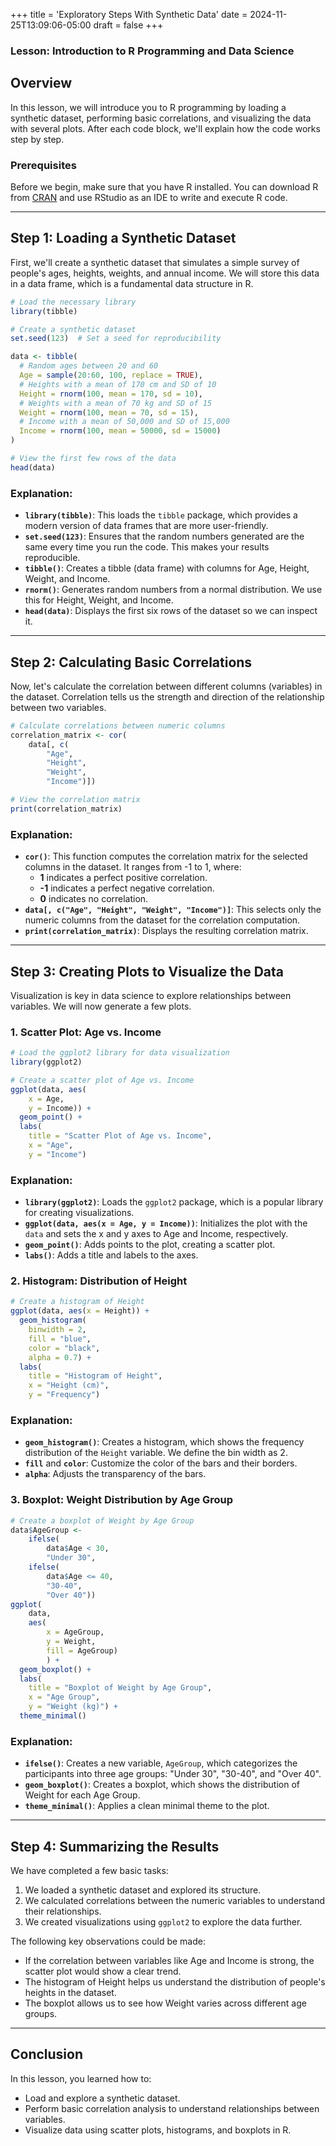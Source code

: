 +++
title = 'Exploratory Steps With Synthetic Data'
date = 2024-11-25T13:09:06-05:00
draft = false
+++

### Lesson: Introduction to R Programming and Data Science

## Overview
In this lesson, we will introduce you to R programming by loading a synthetic dataset, performing basic correlations, and visualizing the data with several plots. After each code block, we'll explain how the code works step by step.

### Prerequisites
Before we begin, make sure that you have R installed. You can download R from [CRAN](https://cran.r-project.org/) and use RStudio as an IDE to write and execute R code.

---

## Step 1: Loading a Synthetic Dataset

First, we'll create a synthetic dataset that simulates a simple survey of people's ages, heights, weights, and annual income. We will store this data in a data frame, which is a fundamental data structure in R.

```r
# Load the necessary library
library(tibble)

# Create a synthetic dataset
set.seed(123)  # Set a seed for reproducibility

data <- tibble(
  # Random ages between 20 and 60
  Age = sample(20:60, 100, replace = TRUE),  
  # Heights with a mean of 170 cm and SD of 10
  Height = rnorm(100, mean = 170, sd = 10),  
  # Weights with a mean of 70 kg and SD of 15
  Weight = rnorm(100, mean = 70, sd = 15),   
  # Income with a mean of 50,000 and SD of 15,000
  Income = rnorm(100, mean = 50000, sd = 15000)
)

# View the first few rows of the data
head(data)
```

### Explanation:
- **`library(tibble)`**: This loads the `tibble` package, which provides a modern version of data frames that are more user-friendly.
- **`set.seed(123)`**: Ensures that the random numbers generated are the same every time you run the code. This makes your results reproducible.
- **`tibble()`**: Creates a tibble (data frame) with columns for Age, Height, Weight, and Income.
- **`rnorm()`**: Generates random numbers from a normal distribution. We use this for Height, Weight, and Income.
- **`head(data)`**: Displays the first six rows of the dataset so we can inspect it.

---

## Step 2: Calculating Basic Correlations

Now, let's calculate the correlation between different columns (variables) in the dataset. Correlation tells us the strength and direction of the relationship between two variables.

```r
# Calculate correlations between numeric columns
correlation_matrix <- cor(
    data[, c(
        "Age",
        "Height",
        "Weight",
        "Income")])

# View the correlation matrix
print(correlation_matrix)
```

### Explanation:
- **`cor()`**: This function computes the correlation matrix for the selected columns in the dataset. It ranges from -1 to 1, where:
  - **1** indicates a perfect positive correlation.
  - **-1** indicates a perfect negative correlation.
  - **0** indicates no correlation.
- **`data[, c("Age", "Height", "Weight", "Income")]`**: This selects only the numeric columns from the dataset for the correlation computation.
- **`print(correlation_matrix)`**: Displays the resulting correlation matrix.

---

## Step 3: Creating Plots to Visualize the Data

Visualization is key in data science to explore relationships between variables. We will now generate a few plots.

### 1. Scatter Plot: Age vs. Income

```r
# Load the ggplot2 library for data visualization
library(ggplot2)

# Create a scatter plot of Age vs. Income
ggplot(data, aes(
    x = Age,
    y = Income)) +
  geom_point() +
  labs(
    title = "Scatter Plot of Age vs. Income",
    x = "Age",
    y = "Income")
```

### Explanation:
- **`library(ggplot2)`**: Loads the `ggplot2` package, which is a popular library for creating visualizations.
- **`ggplot(data, aes(x = Age, y = Income))`**: Initializes the plot with the `data` and sets the x and y axes to Age and Income, respectively.
- **`geom_point()`**: Adds points to the plot, creating a scatter plot.
- **`labs()`**: Adds a title and labels to the axes.

### 2. Histogram: Distribution of Height

```r
# Create a histogram of Height
ggplot(data, aes(x = Height)) +
  geom_histogram(
    binwidth = 2,
    fill = "blue",
    color = "black",
    alpha = 0.7) +
  labs(
    title = "Histogram of Height",
    x = "Height (cm)",
    y = "Frequency")
```

### Explanation:
- **`geom_histogram()`**: Creates a histogram, which shows the frequency distribution of the `Height` variable. We define the bin width as 2.
- **`fill`** and **`color`**: Customize the color of the bars and their borders.
- **`alpha`**: Adjusts the transparency of the bars.

### 3. Boxplot: Weight Distribution by Age Group

```r
# Create a boxplot of Weight by Age Group
data$AgeGroup <- 
    ifelse(
        data$Age < 30, 
        "Under 30", 
    ifelse(
        data$Age <= 40, 
        "30-40", 
        "Over 40"))
ggplot(
    data,
    aes(
        x = AgeGroup,
        y = Weight,
        fill = AgeGroup)
        ) +
  geom_boxplot() +
  labs(
    title = "Boxplot of Weight by Age Group",
    x = "Age Group",
    y = "Weight (kg)") +
  theme_minimal()
```

### Explanation:
- **`ifelse()`**: Creates a new variable, `AgeGroup`, which categorizes the participants into three age groups: "Under 30", "30-40", and "Over 40".
- **`geom_boxplot()`**: Creates a boxplot, which shows the distribution of Weight for each Age Group.
- **`theme_minimal()`**: Applies a clean minimal theme to the plot.

---

## Step 4: Summarizing the Results

We have completed a few basic tasks:
1. We loaded a synthetic dataset and explored its structure.
2. We calculated correlations between the numeric variables to understand their relationships.
3. We created visualizations using `ggplot2` to explore the data further.

The following key observations could be made:
- If the correlation between variables like Age and Income is strong, the scatter plot would show a clear trend.
- The histogram of Height helps us understand the distribution of people's heights in the dataset.
- The boxplot allows us to see how Weight varies across different age groups.

---

## Conclusion

In this lesson, you learned how to:
- Load and explore a synthetic dataset.
- Perform basic correlation analysis to understand relationships between variables.
- Visualize data using scatter plots, histograms, and boxplots in R.
